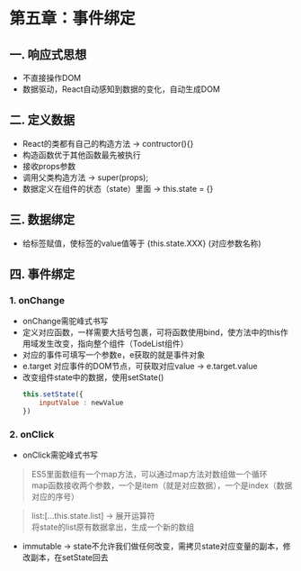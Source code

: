 # 第五章：事件绑定

## 一. 响应式思想
* 不直接操作DOM
* 数据驱动，React自动感知到数据的变化，自动生成DOM

## 二. 定义数据
* React的类都有自己的构造方法 -> contructor(){}
* 构造函数优于其他函数最先被执行
* 接收props参数
* 调用父类构造方法 -> super(props);
* 数据定义在组件的状态（state）里面 -> this.state = {}

## 三. 数据绑定
* 给标签赋值，使标签的value值等于 {this.state.XXX} (对应参数名称)

## 四. 事件绑定
### 1. onChange
* onChange需驼峰式书写
* 定义对应函数，一样需要大括号包裹，可将函数使用bind，使方法中的this作用域发生改变，指向整个组件（TodeList组件）
* 对应的事件可填写一个参数e，e获取的就是事件对象
* e.target 对应事件的DOM节点，可获取对应value -> e.target.value 
* 改变组件state中的数据，使用setState()
    ```javascript
    this.setState({
        inputValue : newValue
    })
    ```
### 2. onClick
* onClick需驼峰式书写

> ES5里面数组有一个map方法，可以通过map方法对数组做一个循环 <br>
> map函数接收两个参数，一个是item（就是对应数据），一个是index（数据对应的序号）

> list:[...this.state.list] -> 展开运算符 <br>
> 将state的list原有数据拿出，生成一个新的数组

* immutable -> state不允许我们做任何改变，需拷贝state对应变量的副本，修改副本，在setState回去




<comment/>
<ad/>